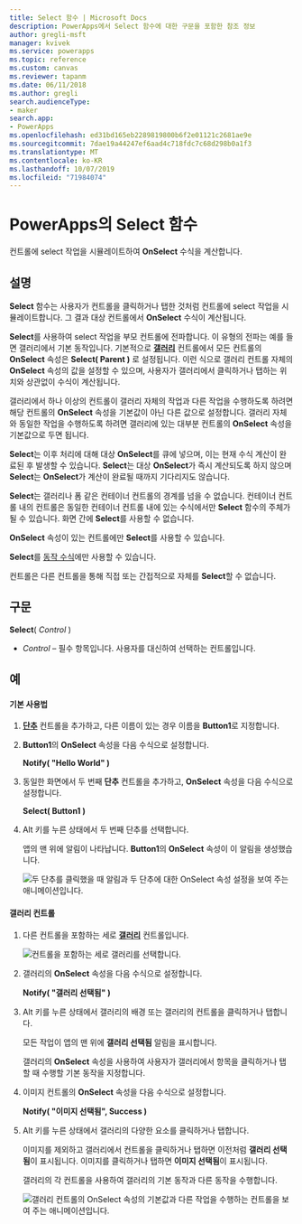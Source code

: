 ```yaml
---
title: Select 함수 | Microsoft Docs
description: PowerApps에서 Select 함수에 대한 구문을 포함한 참조 정보
author: gregli-msft
manager: kvivek
ms.service: powerapps
ms.topic: reference
ms.custom: canvas
ms.reviewer: tapanm
ms.date: 06/11/2018
ms.author: gregli
search.audienceType:
- maker
search.app:
- PowerApps
ms.openlocfilehash: ed31bd165eb2289819800b6f2e01121c2681ae9e
ms.sourcegitcommit: 7dae19a44247ef6aad4c718fdc7c68d298b0a1f3
ms.translationtype: MT
ms.contentlocale: ko-KR
ms.lasthandoff: 10/07/2019
ms.locfileid: "71984074"
---
```

# <a name="select-function-in-powerapps"></a>PowerApps의 Select 함수
컨트롤에 select 작업을 시뮬레이트하여 **OnSelect** 수식을 계산합니다.

## <a name="description"></a>설명
**Select** 함수는 사용자가 컨트롤을 클릭하거나 탭한 것처럼 컨트롤에 select 작업을 시뮬레이트합니다. 그 결과 대상 컨트롤에서 **OnSelect** 수식이 계산됩니다.

**Select**를 사용하여 select 작업을 부모 컨트롤에 전파합니다. 이 유형의 전파는 예를 들면 갤러리에서 기본 동작입니다. 기본적으로 **[갤러리](../controls/control-gallery.md)** 컨트롤에서 모든 컨트롤의 **OnSelect** 속성은 **Select( Parent )** 로 설정됩니다. 이런 식으로 갤러리 컨트롤 자체의 **OnSelect** 속성의 값을 설정할 수 있으며, 사용자가 갤러리에서 클릭하거나 탭하는 위치와 상관없이 수식이 계산됩니다.

갤러리에서 하나 이상의 컨트롤이 갤러리 자체의 작업과 다른 작업을 수행하도록 하려면 해당 컨트롤의 **OnSelect** 속성을 기본값이 아닌 다른 값으로 설정합니다. 갤러리 자체와 동일한 작업을 수행하도록 하려면 갤러리에 있는 대부분 컨트롤의 **OnSelect** 속성을 기본값으로 두면 됩니다.

**Select**는 이후 처리에 대해 대상 **OnSelect**를 큐에 넣으며, 이는 현재 수식 계산이 완료된 후 발생할 수 있습니다. **Select**는 대상 **OnSelect**가 즉시 계산되도록 하지 않으며 **Select**는 **OnSelect**가 계산이 완료될 때까지 기다리지도 않습니다.

**Select**는 갤러리나 폼 같은 컨테이너 컨트롤의 경계를 넘을 수 없습니다. 컨테이너 컨트롤 내의 컨트롤은 동일한 컨테이너 컨트롤 내에 있는 수식에서만 **Select** 함수의 주체가 될 수 있습니다. 화면 간에 **Select**를 사용할 수 없습니다.

**OnSelect** 속성이 있는 컨트롤에만 **Select**를 사용할 수 있습니다.

**Select**를 [동작 수식](../working-with-formulas-in-depth.md)에만 사용할 수 있습니다.

컨트롤은 다른 컨트롤을 통해 직접 또는 간접적으로 자체를 **Select**할 수 없습니다.

## <a name="syntax"></a>구문
**Select**( *Control* )

* *Control* – 필수 항목입니다.  사용자를 대신하여 선택하는 컨트롤입니다.

## <a name="examples"></a>예

#### <a name="basic-usage"></a>기본 사용법

1. **[단추](../controls/control-button.md)** 컨트롤을 추가하고, 다른 이름이 있는 경우 이름을 **Button1**로 지정합니다.

1. **Button1**의 **OnSelect** 속성을 다음 수식으로 설정합니다.

    **Notify( "Hello World" )**

1. 동일한 화면에서 두 번째 **단추** 컨트롤을 추가하고, **OnSelect** 속성을 다음 수식으로 설정합니다.

    **Select( Button1 )**

1. Alt 키를 누른 상태에서 두 번째 단추를 선택합니다.

    앱의 맨 위에 알림이 나타납니다. **Button1**의 **OnSelect** 속성이 이 알림을 생성했습니다.

    ![두 단추를 클릭했을 때 알림과 두 단추에 대한 OnSelect 속성 설정을 보여 주는 애니메이션입니다.](media/function-select/basic-select.gif)

#### <a name="gallery-control"></a>갤러리 컨트롤

1. 다른 컨트롤을 포함하는 세로 **[갤러리](../controls/control-gallery.md)** 컨트롤입니다.

    ![컨트롤을 포함하는 세로 갤러리를 선택합니다.](media/function-select/select-gallery.png)

2. 갤러리의 **OnSelect** 속성을 다음 수식으로 설정합니다.
 
    **Notify( "갤러리 선택됨" )**

3. Alt 키를 누른 상태에서 갤러리의 배경 또는 갤러리의 컨트롤을 클릭하거나 탭합니다.

    모든 작업이 앱의 맨 위에 **갤러리 선택됨** 알림을 표시합니다.

    갤러리의 **OnSelect** 속성을 사용하여 사용자가 갤러리에서 항목을 클릭하거나 탭할 때 수행할 기본 동작을 지정합니다.

5. 이미지 컨트롤의 **OnSelect** 속성을 다음 수식으로 설정합니다.

    **Notify( "이미지 선택됨", Success )**

6. Alt 키를 누른 상태에서 갤러리의 다양한 요소를 클릭하거나 탭합니다.

    이미지를 제외하고 갤러리에서 컨트롤을 클릭하거나 탭하면 이전처럼 **갤러리 선택됨**이 표시됩니다. 이미지를 클릭하거나 탭하면 **이미지 선택됨**이 표시됩니다.
 
    갤러리의 각 컨트롤을 사용하여 갤러리의 기본 동작과 다른 동작을 수행합니다.

    ![갤러리 컨트롤의 OnSelect 속성의 기본값과 다른 작업을 수행하는 컨트롤을 보여 주는 애니메이션입니다.](media/function-select/gallery-select.gif)
